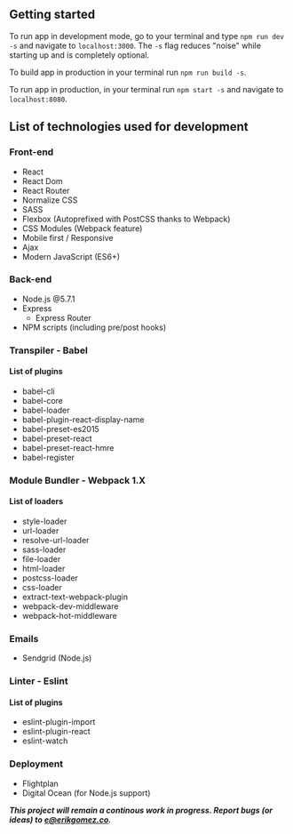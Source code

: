 ## Getting started 

To run app in development mode, go to your terminal and type `npm run dev -s` and navigate to `localhost:3000`. 
The `-s` flag reduces "noise" while starting up and is completely optional. 

To build app in production in your terminal run `npm run build -s`.

To run app in production, in your terminal run `npm start -s` and navigate to `localhost:8080`.

## List of technologies used for development

### Front-end
- React
- React Dom
- React Router
- Normalize CSS
- SASS
- Flexbox (Autoprefixed with PostCSS thanks to Webpack)
- CSS Modules (Webpack feature)
- Mobile first / Responsive
- Ajax
- Modern JavaScript (ES6+)

### Back-end
- Node.js @5.7.1
- Express
	- Express Router
- NPM scripts (including pre/post hooks)

### Transpiler - __Babel__

#### List of plugins
- babel-cli
- babel-core
- babel-loader
- babel-plugin-react-display-name
- babel-preset-es2015
- babel-preset-react
- babel-preset-react-hmre
- babel-register

### Module Bundler - __Webpack 1.X__

#### List of loaders
- style-loader
- url-loader
- resolve-url-loader
- sass-loader
- file-loader
- html-loader
- postcss-loader
- css-loader
- extract-text-webpack-plugin
- webpack-dev-middleware
- webpack-hot-middleware

### Emails
- Sendgrid (Node.js)

### Linter - __Eslint__

#### List of plugins
- eslint-plugin-import
- eslint-plugin-react
- eslint-watch

### Deployment
- Flightplan
- Digital Ocean (for Node.js support)

***This project will remain a continous work in progress. Report bugs (or ideas) to e@erikgomez.co.***
